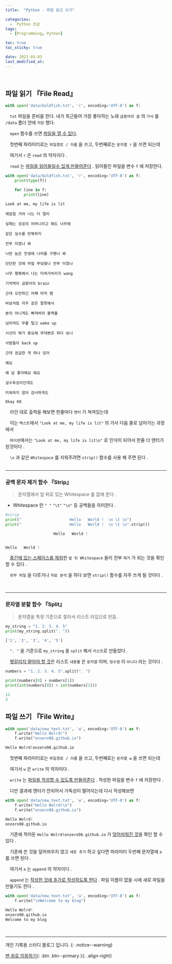 ```yaml
---
title:  "Python - 파일 읽고 쓰기" 

categories:
  -  Python 초급
tags:
  - [Programming, Python]

toc: true
toc_sticky: true

date: 2021-03-03
last_modified_at: 
---
```


<br>

## 파일 읽기 『File Read』

```python
with open('data/Goldfish.txt', 'r', encoding='UTF-8') as f:
```
　`txt` 파일을 준비를 한다. 내가 최근들어 가장 좋아하는 노래 `금붕어의 꿈` 의 `가사` 를 `/data` 폴더 안에 `저장` 했다.   

　`open` 함수를 쓰면 <u>파일을 열 수 있다</u>.    

　첫번째 파라미터로는 `파일경로 / 이름` 을 쓰고, 두번째로는 `문자열 r` 을 쓰면 되는데   

　여기서 `r` 은 `read` 의 약자이다 . 

　`read` 는 <u>파일을 읽어들일수 있게 만들어준다</u> . 읽어들인 파일을 변수 `f` 에 저장한다.

```python
with open('data/Goldfish.txt', 'r', encoding='UTF-8') as f:
    print(type(f))

    for line in f:
        print(line)
```
```
Look at me, my life is lit

헤엄칠 거야 나는 더 멀리

실패는 성공의 어머니라고 해도 너무해

같은 실수를 반복하지

전부 미쳤나 봐

나란 놈은 전생에 나라를 구했나 봐

단단한 것에 머릴 부딪혔나 전부 미쳤나

너무 행복해서 나는 미쳐가버리지 wang

기억력이 금붕어의 brain

근데 오만하긴 어째 마치 뱀

바보처럼 자꾸 같은 잘못해서

본의 아니게도 빠져버려 블랙홀

넘어져도 무릎 털고 wake up

시선이 뭐가 중요해 무대뽀로 하다 보니

사람들이 back up

근데 궁금한 게 하나 있어

왜요

왜 날 좋아해요 왜요

실수투성이인데도

미워하지 않아 감사하게도

Okay KO
```

　라인 대로 출력을 해보면 한줄마다 `엔터` 가 쳐져있는데

　이는 `텍스트`에서 `"Look at me, my life is lit"` 의 가사 다음 줄로 넘어가는 과정에서 

　`파이썬`에서는 `"Look at me, my life is lit\n"` 로 인식이 되어서 한줄 더 엔터가 된것이다 .

　`\n` 과 같은 `Whitespace` 를 지워주려면 `strip()` 함수를 사용 해 주면 된다 .   
<br>

***
### 공백 문자 제거 함수 『Strip』

> 문자열에서 앞 뒤로 있는 Whitespace 를 없애 준다 .  

  - Whitespace 란 `" "` `"\t"` `"\n"` 등 공백들을 의미한다 .
  
```python
#strip
print("                     Hello   World !  \n \t \n")
print("                     Hello   World !  \n \t \n".strip())
```
```python
                     Hello   World !  


Hello   World !
```

　<u>중간에 있는 스페이스를 제외</u>한 `앞 뒤 Whitespace` 들이 전부 `제거` 가 되는 것을 확인 할 수 있다 .    

　`외부 파일` 을 다루거나 `자료 분석` 을 하다 보면 `strip()` 함수를 자주 쓰게 될 것이다 .    

<br>

***
### 문자열 분할 함수 『Split』

> 문자열을 특정 기준으로 잘라서 리스트 타입으로 만듬 .  

```python
my_string = "1. 2. 3. 4. 5"
print(my_string.split(". "))
```
```python
['1', '2', '3', '4', '5']
```

　`". "` 을 기준으로 `my_string` 을 `split` 해서 `리스트`로 만들었다 . 

　<u>헷갈리지 말아야 할 것</u>은 리스트 `내용물` 은 `문자열` 이며, `정수형` 이 `아니다` 라는 것이다 .

```python
numbers = "1. 2. 3. 4. 5".split(". ")

print(numbers[0] + numbers[1])
print(int(numbers[0]) + int(numbers[1]))
```
```python
12
3 
```

## 파일 쓰기 『File Write』

```python
with open('data/new_text.txt', 'w', encoding='UTF-8') as f:
    f.write("Hello Wolrd!")
    f.write("onzero98.github.io")
```
```python
Hello Wolrd!onzero98.github.io
```
　첫번째 파라미터로는 `파일경로 / 이름` 을 쓰고, 두번째로는 `문자열 w` 을 쓰면 되는데   

　여기서 `w` 은 `write` 의 약자이다 .    

　`write` 는 <u>파일을 작성할 수 있도록 만들어준다</u> . 작성한 파일을 변수 `f` 에 저장한다 .   

　다만 결과에 엔터가 안되어서 가독성이 떨어지는데 다시 작성해보면   

```python
with open('data/new_text.txt', 'w', encoding='UTF-8') as f:
    f.write("Hello Wolrd!\n")
    f.write("onzero98.github.io")
```
```python
Hello Wolrd!
onzero98.github.io
```

　기존에 적어둔 `Hello Wolrd!onzero98.github.io` 가 <u>덮어씌워진 것</u>을 확인 할 수 있다 .   

　기존에 쓴 것을 덮어씌우지 않고 `새로 추가` 하고 싶다면 파라미터 두번째 문자열에 `a` 를 쓰면 된다 .   

　여기서 `a` 는 `append` 의 약자이다 . 

　`append` 는 <u>작성한 것에 추가로 작성하도록 한다</u> . 파일 이름이 없을 시에 새로 파일을 만들기도 한다 .

```python
with open('data/new_text.txt', 'a', encoding='UTF-8') as f:
    f.write("\nWelcome to my blog")
```
```python
Hello Wolrd!
onzero98.github.io
Welcome to my blog
```

<br>

***

개인 기록용 스터디 블로그 입니다.
{: .notice--warning}

[맨 위로 이동하기](#){: .btn .btn--primary }{: .align-right}




